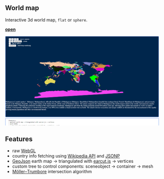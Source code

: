 ## World map

Interactive 3d world map, `flat` or `sphere`.


[**open**](https://sergeiudris.github.io/3D-world-map/)

![Alt text](/snapshot.png?raw=true "snapshot.png")

## Features

 * raw [WebGL](https://developer.mozilla.org/en-US/docs/Web/API/WebGL_API)
 * country info fetching using [Wikipedia API](https://www.mediawiki.org/wiki/API:Main_page) and [JSONP](https://en.wikipedia.org/wiki/JSONP)
 * [GeoJson](http://geojson.org/) earth map → triangulated with [earcut.js](https://github.com/mapbox/earcut) → vertices
 * custom tree to control components: sceneobject → container → mesh
 * [Möller–Trumbore](https://en.wikipedia.org/wiki/M%C3%B6ller%E2%80%93Trumbore_intersection_algorithm) intersection algorithm

